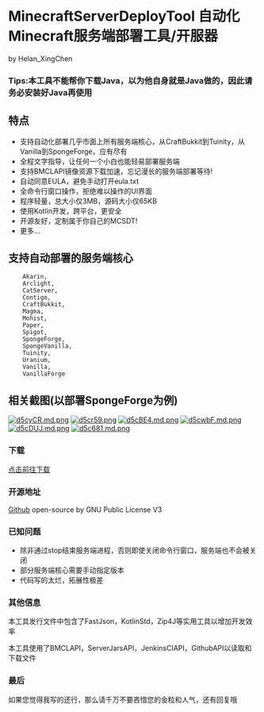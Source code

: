 # MinecraftServerDeployTool  自动化Minecraft服务端部署工具/开服器

by Helan_XingChen

### Tips:本工具不能帮你下载Java，以为他自身就是Java做的，因此请务必安装好Java再使用

## 特点

- 支持自动化部署几乎市面上所有服务端核心，从CraftBukkit到Tuinity，从Vanilla到SpongeForge，应有尽有
- 全程文字指导，让任何一个小白也能轻易部署服务端
- 支持BMCLAPI镜像资源下载加速，忘记漫长的服务端部署等待!
- 自动同意EULA，避免手动打开eula.txt
- 全命令行窗口操作，拒绝难以操作的UI界面
- 程序轻量，总大小仅3MB，源码大小仅65KB
- 使用Kotlin开发，跨平台，更安全
- 开源友好，定制属于你自己的MCSDT!
- 更多...



## 支持自动部署的服务端核心

        Akarin,
        Arclight,
        CatServer,
        Contigo,
        CraftBukkit,
        Magma,
        Mohist,
        Paper,
        Spigot,
        SpongeForge,
        SpongeVanilla,
        Tuinity,
        Uranium,
        Vanilla,
        VanillaForge
## 相关截图(以部署SpongeForge为例)

[![d5cyCR.md.png](https://s1.ax1x.com/2020/08/28/d5cyCR.md.png)](https://imgchr.com/i/d5cyCR)
[![d5cr59.png](https://s1.ax1x.com/2020/08/28/d5cr59.png)](https://imgchr.com/i/d5cr59)
[![d5cBE4.md.png](https://s1.ax1x.com/2020/08/28/d5cBE4.md.png)](https://imgchr.com/i/d5cBE4)
[![d5cwbF.md.png](https://s1.ax1x.com/2020/08/28/d5cwbF.md.png)](https://imgchr.com/i/d5cwbF)
[![d5cDUJ.md.png](https://s1.ax1x.com/2020/08/28/d5cDUJ.md.png)](https://imgchr.com/i/d5cDUJ)
[![d5c681.md.png](https://s1.ax1x.com/2020/08/28/d5c681.md.png)](https://imgchr.com/i/d5c681)

### 下载

[点击前往下载](https://github.com/shaokeyibb/MinecraftServerDeployTool/releases)

### 开源地址

[Github](https://github.com/shaokeyibb/MinecraftServerDeployTool) open-source by GNU Public License V3

### 已知问题

- 除非通过stop结束服务端进程，否则即使关闭命令行窗口，服务端也不会被关闭
- 部分服务端核心需要手动指定版本
- 代码写的太烂，拓展性极差

### 其他信息

  本工具发行文件中包含了FastJson，KotlinStd，Zip4J等实用工具以增加开发效率

  本工具使用了BMCLAPI，ServerJarsAPI，JenkinsCIAPI，GithubAPI以读取和下载文件

### 最后

如果您觉得我写的还行，那么请千万不要吝惜您的金粒和人气，还有回复哦
